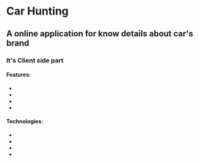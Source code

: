 # Car Hunting

## A online application for know details about car's brand
### It's Client side part
#### Features:
-
-
-
-

#### Technologies:
-
-
-
-
